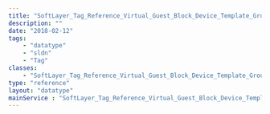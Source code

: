 ```yaml
---
title: "SoftLayer_Tag_Reference_Virtual_Guest_Block_Device_Template_Group"
description: ""
date: "2018-02-12"
tags:
    - "datatype"
    - "sldn"
    - "Tag"
classes:
    - "SoftLayer_Tag_Reference_Virtual_Guest_Block_Device_Template_Group"
type: "reference"
layout: "datatype"
mainService : "SoftLayer_Tag_Reference_Virtual_Guest_Block_Device_Template_Group"
---
```

